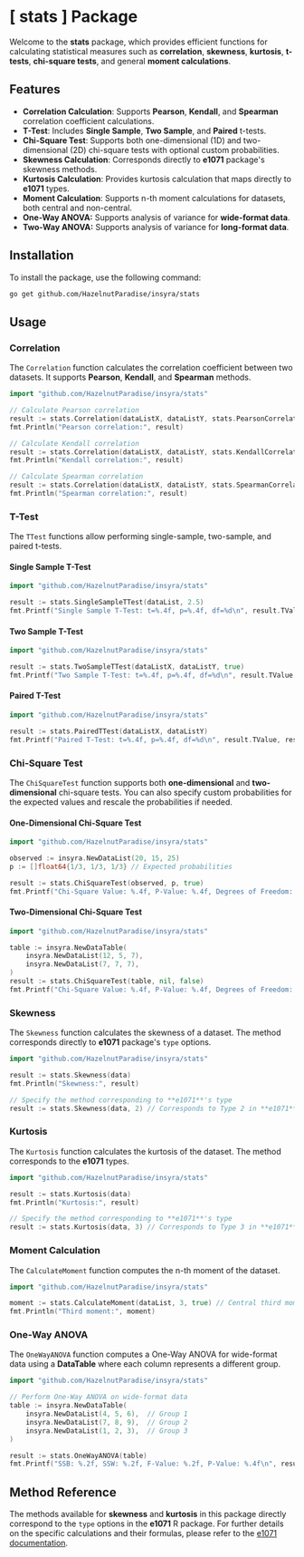 # [ stats ] Package 

Welcome to the **stats** package, which provides efficient functions for calculating statistical measures such as **correlation**, **skewness**, **kurtosis**, **t-tests**, **chi-square tests**, and general **moment calculations**.

## Features

- **Correlation Calculation**: Supports **Pearson**, **Kendall**, and **Spearman** correlation coefficient calculations.
- **T-Test**: Includes **Single Sample**, **Two Sample**, and **Paired** t-tests.
- **Chi-Square Test**: Supports both one-dimensional (1D) and two-dimensional (2D) chi-square tests with optional custom probabilities.
- **Skewness Calculation**: Corresponds directly to **e1071** package's skewness methods.
- **Kurtosis Calculation**: Provides kurtosis calculation that maps directly to **e1071** types.
- **Moment Calculation**: Supports n-th moment calculations for datasets, both central and non-central.
- **One-Way ANOVA:** Supports analysis of variance for **wide-format data**.
- **Two-Way ANOVA:** Supports analysis of variance for **long-format data**.

## Installation

To install the package, use the following command:

```bash
go get github.com/HazelnutParadise/insyra/stats
```

## Usage

### Correlation

The `Correlation` function calculates the correlation coefficient between two datasets. It supports **Pearson**, **Kendall**, and **Spearman** methods.

```go
import "github.com/HazelnutParadise/insyra/stats"

// Calculate Pearson correlation
result := stats.Correlation(dataListX, dataListY, stats.PearsonCorrelation)
fmt.Println("Pearson correlation:", result)

// Calculate Kendall correlation
result := stats.Correlation(dataListX, dataListY, stats.KendallCorrelation)
fmt.Println("Kendall correlation:", result)

// Calculate Spearman correlation
result := stats.Correlation(dataListX, dataListY, stats.SpearmanCorrelation)
fmt.Println("Spearman correlation:", result)
```

### T-Test

The `TTest` functions allow performing single-sample, two-sample, and paired t-tests.

#### Single Sample T-Test

```go
import "github.com/HazelnutParadise/insyra/stats"

result := stats.SingleSampleTTest(dataList, 2.5)
fmt.Printf("Single Sample T-Test: t=%.4f, p=%.4f, df=%d\n", result.TValue, result.PValue, result.Df)
```

#### Two Sample T-Test

```go
import "github.com/HazelnutParadise/insyra/stats"

result := stats.TwoSampleTTest(dataListX, dataListY, true)
fmt.Printf("Two Sample T-Test: t=%.4f, p=%.4f, df=%d\n", result.TValue, result.PValue, result.Df)
```

#### Paired T-Test

```go
import "github.com/HazelnutParadise/insyra/stats"

result := stats.PairedTTest(dataListX, dataListY)
fmt.Printf("Paired T-Test: t=%.4f, p=%.4f, df=%d\n", result.TValue, result.PValue, result.Df)
```

### Chi-Square Test

The `ChiSquareTest` function supports both **one-dimensional** and **two-dimensional** chi-square tests. You can also specify custom probabilities for the expected values and rescale the probabilities if needed.

#### One-Dimensional Chi-Square Test

```go
import "github.com/HazelnutParadise/insyra/stats"

observed := insyra.NewDataList(20, 15, 25)
p := []float64{1/3, 1/3, 1/3} // Expected probabilities

result := stats.ChiSquareTest(observed, p, true)
fmt.Printf("Chi-Square Value: %.4f, P-Value: %.4f, Degrees of Freedom: %d\n", result.ChiSquare, result.PValue, result.Df)
```

#### Two-Dimensional Chi-Square Test

```go
import "github.com/HazelnutParadise/insyra/stats"

table := insyra.NewDataTable(
    insyra.NewDataList(12, 5, 7),
    insyra.NewDataList(7, 7, 7),
)
result := stats.ChiSquareTest(table, nil, false)
fmt.Printf("Chi-Square Value: %.4f, P-Value: %.4f, Degrees of Freedom: %d\n", result.ChiSquare, result.PValue, result.Df)
```

### Skewness

The `Skewness` function calculates the skewness of a dataset. The method corresponds directly to **e1071** package's `type` options.

```go
import "github.com/HazelnutParadise/insyra/stats"

result := stats.Skewness(data)
fmt.Println("Skewness:", result)

// Specify the method corresponding to **e1071**'s type
result := stats.Skewness(data, 2) // Corresponds to Type 2 in **e1071**
```

### Kurtosis

The `Kurtosis` function calculates the kurtosis of the dataset. The method corresponds to the **e1071** types.

```go
import "github.com/HazelnutParadise/insyra/stats"

result := stats.Kurtosis(data)
fmt.Println("Kurtosis:", result)

// Specify the method corresponding to **e1071**'s type
result := stats.Kurtosis(data, 3) // Corresponds to Type 3 in **e1071**
```

### Moment Calculation

The `CalculateMoment` function computes the n-th moment of the dataset.

```go
import "github.com/HazelnutParadise/insyra/stats"

moment := stats.CalculateMoment(dataList, 3, true) // Central third moment
fmt.Println("Third moment:", moment)
```

### One-Way ANOVA

The `OneWayANOVA` function computes a One-Way ANOVA for wide-format data using a **DataTable** where each column represents a different group.

```go
import "github.com/HazelnutParadise/insyra/stats"

// Perform One-Way ANOVA on wide-format data
table := insyra.NewDataTable(
    insyra.NewDataList(4, 5, 6),  // Group 1
    insyra.NewDataList(7, 8, 9),  // Group 2
    insyra.NewDataList(1, 2, 3),  // Group 3
)

result := stats.OneWayANOVA(table)
fmt.Printf("SSB: %.2f, SSW: %.2f, F-Value: %.2f, P-Value: %.4f\n", result.SSB, result.SSW, result.FValue, result.PValue)
```

## Method Reference

The methods available for **skewness** and **kurtosis** in this package directly correspond to the `type` options in the **e1071** R package. For further details on the specific calculations and their formulas, please refer to the [e1071 documentation](https://cran.r-project.org/web/packages/e1071/e1071.pdf).
